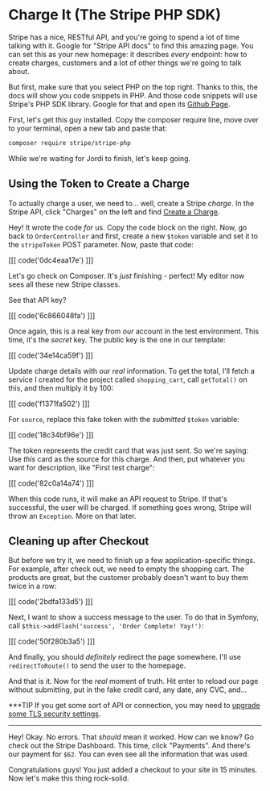 # Charge It (The Stripe PHP SDK)

Stripe has a nice, RESTful API, and you're going to spend a lot of time talking with
it. Google for "Stripe API docs" to find this amazing page. You can set this as your
new homepage: it describes *every* endpoint: how to create charges, customers and
a lot of other things we're going to talk about.

But first, make sure that you select PHP on the top right. Thanks to this, the docs
will show you code snippets in PHP. And those code snippets will use Stripe's PHP
SDK library. Google for that and open its [Github Page][php_sdk].

First, let's get this guy installed. Copy the composer require line, move over to
your terminal, open a new tab and paste that:

```bash
composer require stripe/stripe-php
```

While we're waiting for Jordi to finish, let's keep going.

## Using the Token to Create a Charge

To actually charge a user, we need to... well, create a Stripe *charge*. In the Stripe
API, click "Charges" on the left and find [Create a Charge][create_charge].

Hey! It wrote the code *for* us. Copy the code block on the right. Now, go back
to `OrderController` and first, create a new `$token` variable and set it to the
`stripeToken` POST parameter. Now, paste that code:

[[[ code('0dc4eaa17e') ]]]

Let's go check on Composer. It's *just* finishing - perfect! My editor now sees
all these new Stripe classes.

See that API key?

[[[ code('6c866048fa') ]]]

Once again, this is a real key from *our* account in the test environment. This time,
it's the *secret* key. The public key is the one in our template:

[[[ code('34e14ca59f') ]]]

Update charge details with our *real* information. To get the total, I'll fetch a
service I created for the project called `shopping_cart`, call `getTotal()` on this,
and then multiply it by 100:

[[[ code('f1371fa502') ]]]

For `source`, replace this fake token with the *submitted* `$token` variable:

[[[ code('18c34bf96e') ]]]

The token represents the credit card that was just sent. So we're saying:
Use *this* card as the source for this charge. And then, put whatever you want for
description, like "First test charge":

[[[ code('82c0a14a74') ]]]

When this code runs, it will make an API request to Stripe. If that's successful,
the user will be charged. If something goes wrong, Stripe will throw an `Exception`.
More on that later.

## Cleaning up after Checkout

But before we try it, we need to finish up a few application-specific things. For
example, after check out, we need to empty the shopping cart. The products are great,
but the customer probably doesn't want to buy them twice in a row:

[[[ code('2bdfa133d5') ]]]

Next, I want to show a success message to the user. To do that in Symfony, call
`$this->addFlash('success', 'Order Complete! Yay!')`:

[[[ code('50f280b3a5') ]]]

And finally, you should *definitely* redirect the page somewhere. I'll use
`redirectToRoute()` to send the user to the homepage.

And that is it. Now for the *real* moment of truth. Hit enter to reload our page without
submitting, put in the fake credit card, any date, any CVC, and...

***TIP
If you get some sort of API or connection, you may need to [upgrade some TLS security settings][upgrade_tls].
***

Hey! Okay. No errors. That *should* mean it worked. How can we know? Go check out
the Stripe Dashboard. This time, click "Payments". And there's our payment for `$62`.
You can even see all the information that was used.

Congratulations guys! You just added a checkout to your site in 15 minutes. Now let's
make this thing rock-solid.


[php_sdk]: https://github.com/stripe/stripe-php
[create_charge]: https://stripe.com/docs/api#create_charge
[upgrade_tls]: https://support.stripe.com/questions/how-do-i-upgrade-my-stripe-integration-from-tls-1-0-to-tls-1-2#php
